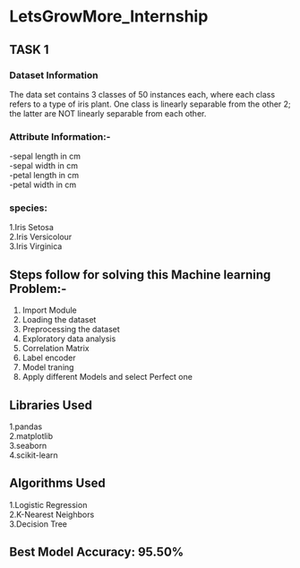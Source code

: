 # LetsGrowMore_Internship
## TASK 1
### Dataset Information
The data set contains 3 classes of 50 instances each, where each class refers to a type of iris plant. One class is linearly separable from the other 2; the latter are NOT linearly separable from each other.

### Attribute Information:-
-sepal length in cm<br>
-sepal width in cm<br>
-petal length in cm<br>
-petal width in cm<br>
### species: 
1.Iris Setosa<br>
2.Iris Versicolour <br>
3.Iris Virginica<br>
## Steps follow for solving this Machine learning Problem:-
1. Import Module 
2. Loading the dataset
3. Preprocessing the dataset 
4. Exploratory data analysis 
5. Correlation Matrix
6. Label encoder
7. Model traning 
8. Apply different Models and select Perfect one
## Libraries Used
1.pandas<br>
2.matplotlib<br>
3.seaborn<br>
4.scikit-learn<br>
## Algorithms Used
1.Logistic Regression<br>
2.K-Nearest Neighbors<br>
3.Decision Tree<br>
## Best Model Accuracy: 95.50%<br>
